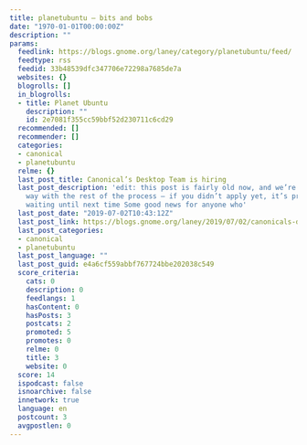 ```yaml
---
title: planetubuntu – bits and bobs
date: "1970-01-01T00:00:00Z"
description: ""
params:
  feedlink: https://blogs.gnome.org/laney/category/planetubuntu/feed/
  feedtype: rss
  feedid: 33b48539dfc347706e72298a7685de7a
  websites: {}
  blogrolls: []
  in_blogrolls:
  - title: Planet Ubuntu
    description: ""
    id: 2e7081f355cc59bbf52d230711c6cd29
  recommended: []
  recommender: []
  categories:
  - canonical
  - planetubuntu
  relme: {}
  last_post_title: Canonical’s Desktop Team is hiring
  last_post_description: 'edit: this post is fairly old now, and we’re well on the
    way with the rest of the process – if you didn’t apply yet, it’s probably worth
    waiting until next time Some good news for anyone who'
  last_post_date: "2019-07-02T10:43:12Z"
  last_post_link: https://blogs.gnome.org/laney/2019/07/02/canonicals-desktop-team-is-hiring/
  last_post_categories:
  - canonical
  - planetubuntu
  last_post_language: ""
  last_post_guid: e4a6cf559abbf767724bbe202038c549
  score_criteria:
    cats: 0
    description: 0
    feedlangs: 1
    hasContent: 0
    hasPosts: 3
    postcats: 2
    promoted: 5
    promotes: 0
    relme: 0
    title: 3
    website: 0
  score: 14
  ispodcast: false
  isnoarchive: false
  innetwork: true
  language: en
  postcount: 3
  avgpostlen: 0
---
```

